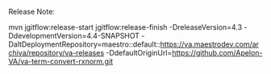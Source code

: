 Release Note:

mvn jgitflow:release-start jgitflow:release-finish -DreleaseVersion=4.3 -DdevelopmentVersion=4.4-SNAPSHOT -DaltDeploymentRepository=maestro::default::https://va.maestrodev.com/archiva/repository/va-releases -DdefaultOriginUrl=https://github.com/Apelon-VA/va-term-convert-rxnorm.git
